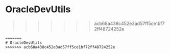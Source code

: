 # OracleDevUtils
>>>>>>> acb68a438c452e3ad57ff5ce1bf72ff48724252e
```
=======
# OracleDevUtils
>>>>>>> acb68a438c452e3ad57ff5ce1bf72ff48724252e
